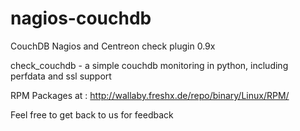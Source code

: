 nagios-couchdb
==============

CouchDB Nagios and Centreon check plugin 0.9x

check_couchdb - a simple couchdb monitoring in python, including perfdata and ssl support

RPM Packages at : http://wallaby.freshx.de/repo/binary/Linux/RPM/

Feel free to get back to us for feedback
